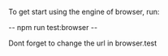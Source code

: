 To get start using the engine of browser, run:

-- npm run test:browser  --

Dont forget to change the url in browser.test
